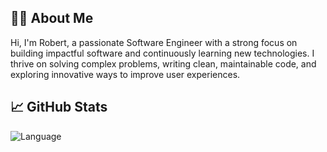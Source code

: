 ## 👨‍💻 About Me
Hi, I'm Robert, a passionate Software Engineer with a strong focus on building impactful software and continuously learning new technologies. I thrive on solving complex problems, writing clean, maintainable code, and exploring innovative ways to improve user experiences.

## 📈 GitHub Stats
![Language](https://github-readme-stats.vercel.app/api/top-langs?username=AlbertHambardzumyan&hide=CSS,HTML,M&hide_title=true&layout=compact)
